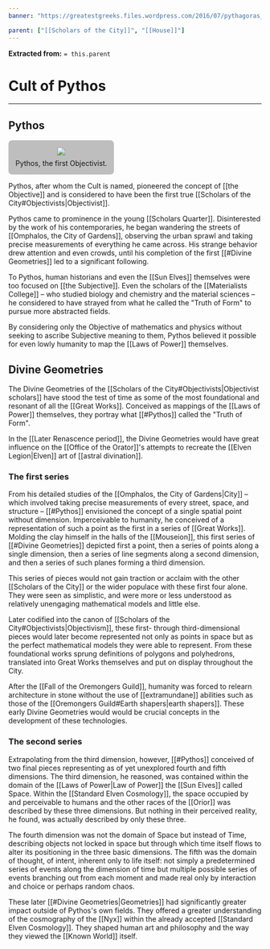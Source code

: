 ```yaml
---
banner: "https://greatestgreeks.files.wordpress.com/2016/07/pythagoras_humanity-healing.jpg"

parent: ["[[Scholars of the City]]", "[[House]]"]
---
```

**Extracted from:** `= this.parent`
# Cult of Pythos

---

## Pythos

<figure style="display: flex; flex-direction: column; align-items: center; gap: 0.5em; width: fit-content; margin: 0px; padding: 1em; background: rgba(0, 0, 0, 0.25); border-radius: 0.5em;"><a href="https://greatestgreeks.files.wordpress.com/2016/07/pythagoras_humanity-healing.jpg"><img src="https://greatestgreeks.files.wordpress.com/2016/07/pythagoras_humanity-healing.jpg"></a><figcaption>Pythos, the first Objectivist.</figcaption></figure>

Pythos, after whom the Cult is named, pioneered the concept of [[the Objective]] and is considered to have been the first true [[Scholars of the City#Objectivists|Objectivist]].

Pythos came to prominence in the young [[Scholars Quarter]]. Disinterested by the work of his contemporaries, he began wandering the streets of [[Omphalos, the City of Gardens]], observing the urban sprawl and taking precise measurements of everything he came across. His strange behavior drew attention and even crowds, until his completion of the first [[#Divine Geometries]] led to a significant following.

To Pythos, human historians and even the [[Sun Elves]] themselves were too focused on [[the Subjective]]. Even the scholars of the [[Materialists College]] – who studied biology and chemistry and the material sciences – he considered to have strayed from what he called the "Truth of Form" to pursue more abstracted fields.

By considering only the Objective of mathematics and physics without seeking to ascribe Subjective meaning to them, Pythos believed it possible for even lowly humanity to map the [[Laws of Power]] themselves.

## Divine Geometries

The Divine Geometries of the [[Scholars of the City#Objectivists|Objectivist scholars]] have stood the test of time as some of the most foundational and resonant of all the [[Great Works]]. Conceived as mappings of the [[Laws of Power]] themselves, they portray what [[#Pythos]] called the "Truth of Form".

In the [[Later Renascence period]], the Divine Geometries would have great influence on the [[Office of the Orator]]'s attempts to recreate the [[Elven Legion|Elven]] art of [[astral divination]].

### The first series

From his detailed studies of the [[Omphalos, the City of Gardens|City]] – which involved taking precise measurements of every street, space, and structure – [[#Pythos]] envisioned the concept of a single spatial point without dimension. Imperceivable to humanity, he conceived of a representation of such a point as the first in a series of [[Great Works]]. Molding the clay himself in the halls of the [[Mouseion]], this first series of [[#Divine Geometries]] depicted first a point, then a series of points along a single dimension, then a series of line segments along a second dimension, and then a series of such planes forming a third dimension.

This series of pieces would not gain traction or acclaim with the other [[Scholars of the City]] or the wider populace with these first four alone. They were seen as simplistic, and were more or less understood as relatively unengaging mathematical models and little else.

Later codified into the canon of [[Scholars of the City#Objectivists|Objectivism]], these first- through third-dimensional pieces would later become represented not only as points in space but as the perfect mathematical models they were able to represent. From these foundational works sprung definitions of polygons and polyhedrons, translated into Great Works themselves and put on display throughout the City.

After the [[Fall of the Oremongers Guild]], humanity was forced to relearn architecture in stone without the use of [[extramundane]] abilities such as those of the [[Oremongers Guild#Earth shapers|earth shapers]]. These early Divine Geometries would would be crucial concepts in the development of these technologies.

### The second series

Extrapolating from the third dimension, however, [[#Pythos]] conceived of two final pieces representing as of yet unexplored fourth and fifth dimensions. The third dimension, he reasoned, was contained within the domain of the [[Laws of Power|Law of Power]] the [[Sun Elves]] called Space. Within the [[Standard Elven Cosmology]], the space occupied by and perceivable to humans and the other races of the [[Orior]] was described by these three dimensions. But nothing in their perceived reality, he found, was actually described by only these three.

The fourth dimension was not the domain of Space but instead of Time, describing objects not locked in space but through which time itself flows to alter its positioning in the three basic dimensions. The fifth was the domain of thought, of intent, inherent only to life itself: not simply a predetermined series of events along the dimension of time but multiple possible series of events branching out from each moment and made real only by interaction and choice or perhaps random chaos.

These later [[#Divine Geometries|Geometries]] had significantly greater impact outside of Pythos's own fields. They offered a greater understanding of the cosmography of the [[Nyx]] within the already accepted [[Standard Elven Cosmology]]. They shaped human art and philosophy and the way they viewed the [[Known World]] itself.